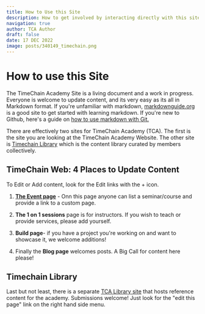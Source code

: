 ```yaml
---
title: How to Use this Site
description: How to get involved by interacting directly with this site. Anybody can edit!
navigation: true
author: TCA Author
draft: false
date: 17 DEC 2022
image: posts/340149_timechain.png
---
```


# How to use this Site

The TimeChain Academy Site is a living document and a work in progress. Everyone is welcome to update content, and its very easy as its all in Markdown format. If you're unfamiliar with markdown, [markdownguide.org](https://markdownguide.org) is a good site to get started with learning markdown. If you're new to Github, here's a guide on [how to use markdown with Git.](https://github.com/skills/communicate-using-markdown)

There are effectively two sites for TimeChain Academy (TCA). The first is the site you are looking at the TimeChain Academy Website. The other site is [Timechain Library](https://timechain-docs.vercel.app) which is the content library curated by members collectively. 

## TimeChain Web: 4 Places to Update Content

To Edit or Add content, look for the Edit links with the + icon. 

1. [**The Event page**](/events) - Onn this page anyone can list a seminar/course and provide a link to a custom page. 

2. **The 1 on 1 sessions** page is for instructors. If you wish to teach or provide services, please add yourself.

3. **Build page**- if you have a project you're working on and want to showcase it, we welcome additions!

4. Finally the **Blog page** welcomes posts. A Big Call for content here please! 

## Timechain Library

Last but not least, there is a separate [TCA Library site](https://timechain-docs.vercel.app/) that hosts reference content for the academy. Submissions welcome! Just look for the "edit this page" link on the right hand side menu. 


